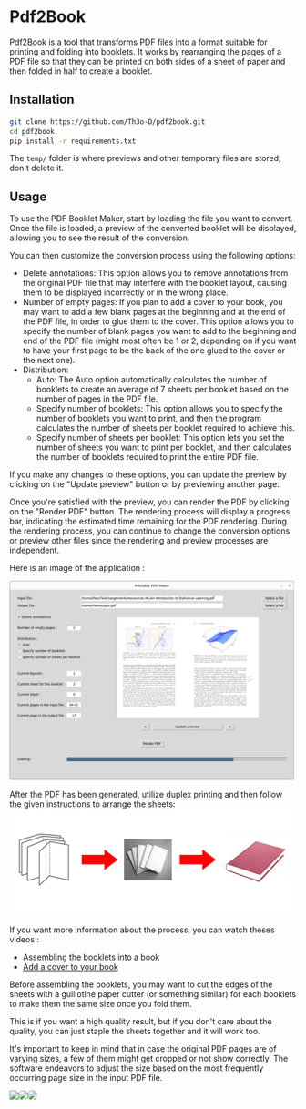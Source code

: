 # Pdf2Book

Pdf2Book is a tool that transforms PDF files into a format suitable for printing and folding into booklets. It works by rearranging the pages of a PDF file so that they can be printed on both sides of a sheet of paper and then folded in half to create a booklet.

## Installation
```bash
git clone https://github.com/Th3o-D/pdf2book.git
cd pdf2book
pip install -r requirements.txt
```

The `temp/` folder is where previews and other temporary files are stored, don't delete it.

## Usage
To use the PDF Booklet Maker, start by loading the file you want to convert. Once the file is loaded, a preview of the converted booklet will be displayed, allowing you to see the result of the conversion.

You can then customize the conversion process using the following options:
+ Delete annotations: This option allows you to remove annotations from the original PDF file that may interfere with the booklet layout, causing them to be displayed incorrectly or in the wrong place.
+ Number of empty pages: If you plan to add a cover to your book, you may want to add a few blank pages at the beginning and at the end of the PDF file, in order to glue them to the cover. This option allows you to specify the number of blank pages you want to add to the beginning and end of the PDF file (might most often be 1 or 2, depending on if you want to have your first page to be the
back of the one glued to the cover or the next one).
+ Distribution:
    + Auto: The Auto option automatically calculates the number of booklets to create an average of 7 sheets per booklet based on the number of pages in the PDF file.
    + Specify number of booklets: This option allows you to specify the number of booklets you want to print, and then the program calculates the number of sheets per booklet required to achieve this.
    + Specify number of sheets per booklet: This option lets you set the number of sheets you want to print per booklet, and then calculates the number of booklets required to print the entire PDF file.

If you make any changes to these options, you can update the preview by clicking on the "Update preview" button or by previewing another page.

Once you're satisfied with the preview, you can render the PDF by clicking on the "Render PDF" button. The rendering process will display a progress bar, indicating the estimated time remaining for the PDF rendering. During the rendering process, you can continue to change the conversion options or preview other files since the rendering and preview processes are independent.

Here is an image of the application :

<img src="./img/app.png" alt="app" width="500"/>

After the PDF has been generated, utilize duplex printing and then follow the given instructions to arrange the sheets:
<img src="./img/steps.png" alt="sheets" width="500"/>

If you want more information about the process, you can watch theses videos :
+ [Assembling the booklets into a book](https://www.youtube.com/watch?v=9O4kFTOEh6k)
+ [Add a cover to your book](https://www.youtube.com/watch?v=Av_rU-yOPd4)

Before assembling the booklets, you may want to cut the edges of the sheets with a guillotine paper cutter (or something similar) for each booklets to make them the same size once you fold them.

This is if you want a high quality result, but if you don't care about the quality, you can just staple the sheets together and it will work too.

It's important to keep in mind that in case the original PDF pages are of varying sizes, a few of them might get cropped or not show correctly. The software endeavors to adjust the size based on the most frequently occurring page size in the input PDF file.

<div align="right" style="display: flex">
    <img src="https://visitor-badge.glitch.me/badge?page_id=Th3o-D/pdf2book&left_color=gray&right_color=blue" height="20"/>
    <a href="https://github.com/Th3o-D" alt="https://github.com/Th3o-D"><img height="20" style="border-radius: 5px" src="https://img.shields.io/static/v1?style=for-the-badge&label=CREE%20PAR&message=Th3o-D&color=1182c2"></a>
    <a href="LICENSE" alt="licence"><img style="border-radius: 5px" height="20" src="https://img.shields.io/static/v1?style=for-the-badge&label=LICENSE&message=GNU+GPL+V3&color=1182c2"></a>
</div>
